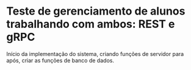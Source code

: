 # Teste de gerenciamento de alunos trabalhando com ambos: REST e gRPC

Início da implementação do sistema, criando funções de servidor para após, criar as funções de banco de dados.